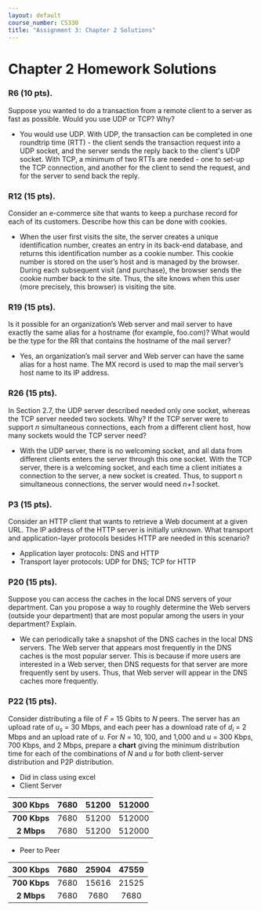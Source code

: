 ```yaml
---
layout: default
course_number: CS330
title: "Assignment 3: Chapter 2 Solutions"
---
```


# Chapter 2 Homework Solutions

### R6 (10 pts). 
Suppose you wanted to do a transaction from a remote client to a server as fast as possible. Would you use UDP or TCP? Why?
  - You would use UDP. With UDP, the transaction can be completed in one roundtrip time (RTT) - the client sends the transaction request into a UDP socket, and the server sends the reply back to the client's UDP socket. With TCP, a minimum of two RTTs are needed - one to set-up the TCP connection, and another for the client to send the request, and for the server to send back the reply.

### R12 (15 pts). 
Consider an e-commerce site that wants to keep a purchase record for each of its customers. Describe how this can be done with cookies.
  - When the user first visits the site, the server creates a unique identification number, creates an entry in its back-end database, and returns this identification number as a cookie number. This cookie number is stored on the user’s host and is managed by the browser. During each subsequent visit (and purchase), the browser sends the cookie number back to the site. Thus, the site knows when this user (more precisely, this browser) is visiting the site.
 
### R19 (15 pts). 
Is it possible for an organization’s Web server and mail server to have exactly the same alias for a hostname (for example, foo.com)? What would be the type for the RR that contains the hostname of the mail server? 
  - Yes, an organization’s mail server and Web server can have the same alias for a host name. The MX record is used to map the mail server’s host name to its IP address.
 
### R26 (15 pts). 
In Section 2.7, the UDP server described needed only one socket, whereas the TCP server needed two sockets. Why? If the TCP server were to support _n_ simultaneous connections, each from a different client host, how many sockets would the TCP server need? 
  - With the UDP server, there is no welcoming socket, and all data from different clients enters the server through this one socket. With the TCP server, there is a welcoming socket, and each time a client initiates a connection to the server, a new socket is created. Thus, to support n simultaneous connections, the server would need _n+1_ socket.
 
### P3 (15 pts). 
Consider an HTTP client that wants to retrieve a Web document at a given URL. The IP address of the HTTP server is initially unknown. What transport and application-layer protocols besides HTTP are needed in this scenario? 
  - Application layer protocols: DNS and HTTP
  - Transport layer protocols: UDP for DNS; TCP for HTTP

### P20 (15 pts). 
Suppose you can access the caches in the local DNS servers of your department. Can you propose a way to roughly determine the Web servers (outside your department) that are most popular among the users in your department? Explain. 
  - We can periodically take a snapshot of the DNS caches in the local DNS servers. The Web server that appears most frequently in the DNS caches is the most popular server. This is because if more users are interested in a Web server, then DNS requests for that server are more frequently sent by users. Thus, that Web server will appear in the DNS caches more frequently. 
 
### P22 (15 pts). 
Consider distributing a file of _F =_ 15 Gbits to _N_ peers. The server has an upload rate of _u<sub>s</sub>_ = 30 Mbps, and each peer has a download rate of _d<sub>i</sub>_ = 2 Mbps and an upload rate of _u_. 
For _N_ = 10, 100, and 1,000 and _u_ = 300 Kbps, 700 Kbps, and 2 Mbps, prepare a **chart** giving the minimum distribution time for each of the combinations of _N_ and _u_ for both client-server distribution and P2P distribution. 
 - Did in class using excel
 - Client Server
 
**300 Kbps**|7680|51200|512000
:-----:|:-----:|:-----:|:-----:
**700 Kbps**|7680|51200|512000
**2 Mbps**|7680|51200|512000

  - Peer to Peer

**300 Kbps**|7680|25904|47559
:-----:|:-----:|:-----:|:-----:
**700 Kbps**|7680|15616|21525
**2 Mbps**|7680|7680|7680
